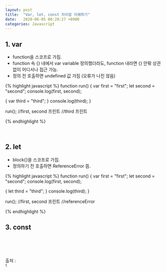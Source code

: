 ```yaml
---
layout: post
title:  "Var, let, const 차이점 이해하기"
date:   2020-06-05 00:20:27 +0900
categories: Javascript
---
```


## 1. var 
- function을 스코프로 가짐.
- function 속 {} 내에서 var variable 정의했더라도, function 내라면 {} 안팎 상관없이 어디서나 접근 가능.
- 정의 전 호출하면 undefined 값 가짐 (오류가 나진 않음)

{% highlight javascript %}
function run() {
  var first = "first";
  let second = "second";
  console.log(first, second);

  {
    var third = "third";
  }
  console.log(third);
}

run();
//first, second 프린트
//third 프린트

{% endhighlight %}

<br/>

## 2. let
- block{}을 스코프로 가짐. 
- 정의하기 전 호출하면 ReferenceError 뜸. 

{% highlight javascript %}
function run() {
  var first = "first";
  let second = "second";
  console.log(first, second);

  {
    let third = "third";
  }
  console.log(third);
}

run();
//first, second 프린트
//referenceError 

{% endhighlight %}

## 3. const

<br/>

<br/><br/>
출처 : <br/>
<sup>1</sup> 